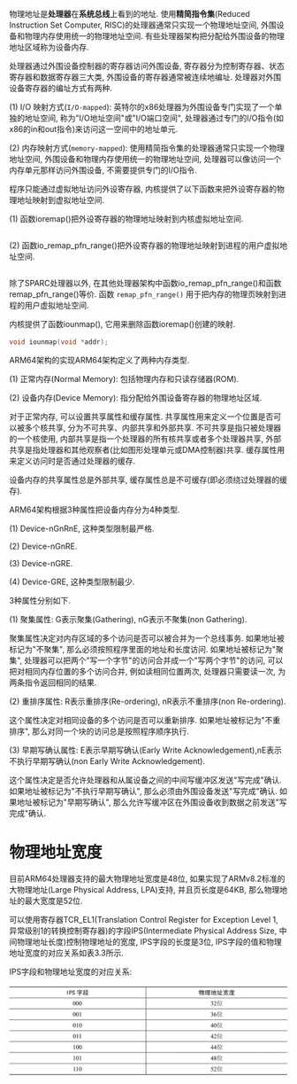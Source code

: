 
物理地址是**处理器**在**系统总线**上看到的地址. 使用**精简指令集**(Reduced Instruction Set Computer, RISC)的处理器通常只实现一个物理地址空间, 外围设备和物理内存使用统一的物理地址空间. 有些处理器架构把分配给外围设备的物理地址区域称为设备内存.

处理器通过外围设备控制器的寄存器访问外围设备, 寄存器分为控制寄存器、状态寄存器和数据寄存器三大类, 外围设备的寄存器通常被连续地编址. 处理器对外围设备寄存器的编址方式有两种.

(1) I/O 映射方式(`I/O-mapped`): 英特尔的x86处理器为外围设备专门实现了一个单独的地址空间, 称为"I/O地址空间"或"I/O端口空间", 处理器通过专门的I/O指令(如x86的in和out指令)来访问这一空间中的地址单元.

(2) 内存映射方式(`memory-mapped`): 使用精简指令集的处理器通常只实现一个物理地址空间, 外围设备和物理内存使用统一的物理地址空间, 处理器可以像访问一个内存单元那样访问外围设备, 不需要提供专门的I/O指令.

程序只能通过虚拟地址访问外设寄存器, 内核提供了以下函数来把外设寄存器的物理地址映射到虚拟地址空间.

(1) 函数ioremap()把外设寄存器的物理地址映射到内核虚拟地址空间.

```cpp

```

(2) 函数io_remap_pfn_range()把外设寄存器的物理地址映射到进程的用户虚拟地址空间.

```cpp

```

除了SPARC处理器以外, 在其他处理器架构中函数io_remap_pfn_range()和函数remap_pfn_range()等价. 函数 `remap_pfn_range()` 用于把内存的物理页映射到进程的用户虚拟地址空间.

内核提供了函数iounmap(), 它用来删除函数ioremap()创建的映射.

```cpp
void iounmap(void *addr);
```

ARM64架构的实现ARM64架构定义了两种内存类型.

(1) 正常内存(Normal Memory): 包括物理内存和只读存储器(ROM).

(2) 设备内存(Device Memory): 指分配给外围设备寄存器的物理地址区域.

对于正常内存, 可以设置共享属性和缓存属性. 共享属性用来定义一个位置是否可以被多个核共享, 分为不可共享、内部共享和外部共享. 不可共享是指只被处理器的一个核使用, 内部共享是指一个处理器的所有核共享或者多个处理器共享, 外部共享是指处理器和其他观察者(比如图形处理单元或DMA控制器)共享. 缓存属性用来定义访问时是否通过处理器的缓存.

设备内存的共享属性总是外部共享, 缓存属性总是不可缓存(即必须绕过处理器的缓存).

ARM64架构根据3种属性把设备内存分为4种类型.

(1) Device-nGnRnE, 这种类型限制最严格.

(2) Device-nGnRE.

(3) Device-nGRE.

(4) Device-GRE, 这种类型限制最少.

3种属性分别如下.

(1) 聚集属性: G表示聚集(Gathering), nG表示不聚集(non Gathering).

聚集属性决定对内存区域的多个访问是否可以被合并为一个总线事务. 如果地址被标记为"不聚集", 那么必须按照程序里面的地址和长度访问. 如果地址被标记为"聚集", 处理器可以把两个"写一个字节"的访问合并成一个"写两个字节"的访问, 可以把对相同内存位置的多个访问合并, 例如读相同位置两次, 处理器只需要读一次, 为两条指令返回相同的结果.

(2) 重排序属性: R表示重排序(Re-ordering), nR表示不重排序(non Re-ordering).

这个属性决定对相同设备的多个访问是否可以重新排序. 如果地址被标记为"不重排序", 那么对同一个块的访问总是按照程序顺序执行.

(3) 早期写确认属性: E表示早期写确认(Early Write Acknowledgement),nE表示不执行早期写确认(non Early Write Acknowledgement).

这个属性决定是否允许处理器和从属设备之间的中间写缓冲区发送"写完成"确认. 如果地址被标记为"不执行早期写确认", 那么必须由外围设备发送"写完成"确认. 如果地址被标记为"早期写确认", 那么允许写缓冲区在外围设备收到数据之前发送"写完成"确认.

# 物理地址宽度

目前ARM64处理器支持的最大物理地址宽度是48位, 如果实现了ARMv8.2标准的大物理地址(Large Physical Address, LPA)支持, 并且页长度是64KB, 那么物理地址的最大宽度是52位.

可以使用寄存器TCR_EL1(Translation Control Register for Exception Level 1, 异常级别1的转换控制寄存器)的字段IPS(Intermediate Physical Address Size, 中间物理地址长度)控制物理地址的宽度, IPS字段的长度是3位, IPS字段的值和物理地址宽度的对应关系如表3.3所示.

IPS字段和物理地址宽度的对应关系:

![2022-07-16-14-23-56.png](./images/2022-07-16-14-23-56.png)